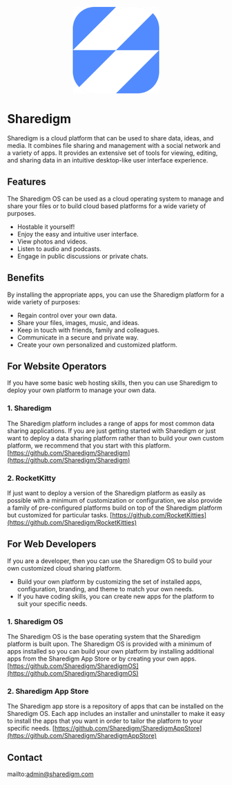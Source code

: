 <p align="center" style="text-align:center">
	<img src="../images/logos/logo.svg" width="200">
</p>

# Sharedigm

Sharedigm is a cloud platform that can be used to share data, ideas, and media.  It combines file sharing and management with a social network and a variety of apps.  It provides an extensive set of tools for viewing, editing, and sharing data in an intuitive desktop-like user interface experience.

## Features

The Sharedigm OS can be used as a cloud operating system to manage and share your files or to build cloud based platforms for a wide variety of purposes. 

- Hostable it yourself!
- Enjoy the easy and intuitive user interface.
- View photos and videos.
- Listen to audio and podcasts.
- Engage in public discussions or private chats.

## Benefits

By installing the appropriate apps, you can use the Sharedigm platform for a wide variety of purposes:

- Regain control over your own data.
- Share your files, images, music, and ideas.
- Keep in touch with friends, family and colleagues.
- Communicate in a secure and private way.
- Create your own personalized and customized platform.

## For Website Operators

If you have some basic web hosting skills, then you can use Sharedigm to deploy your own platform to manage your own data.

### 1. Sharedigm

The Sharedigm platform includes a range of apps for most common data sharing applications.  If you are just getting started with Sharedigm or just want to deploy a data sharing platform rather than to build your own custom platform, we recommend that you start with this platform.
[https://github.com/Sharedigm/Sharedigm](https://github.com/Sharedigm/Sharedigm)

### 2. RocketKitty

If just want to deploy a version of the Sharedigm platform as easily as possible with a minimum of customization or configuration, we also provide a family of pre-configured platforms build on top of the Sharedigm platform but customized for particular tasks.
[https://github.com/RocketKitties](https://github.com/Sharedigm/RocketKitties)

## For Web Developers
If you are a developer, then you can use the Sharedigm OS to build your own customized cloud sharing platform.

- Build your own platform by customizing the set of installed apps, configuration, branding, and theme to match your own needs.
- If you have coding skills, you can create new apps for the platform to suit your specific needs. 

### 1. Sharedigm OS

The Sharedigm OS is the base operating system that the Sharedigm platform is built upon.  The Sharedigm OS is provided with a minimum of apps installed so you can build your own platform by installing additional apps from the Sharedigm App Store or by creating your own apps.
[https://github.com/Sharedigm/SharedigmOS](https://github.com/Sharedigm/SharedigmOS)

### 2. Sharedigm App Store

The Sharedigm app store is a repository of apps that can be installed on the Sharedigm OS.  Each app includes an installer and uninstaller to make it easy to install the apps that you want in order to tailor the platform to your specific needs.
[https://github.com/Sharedigm/SharedigmAppStore](https://github.com/Sharedigm/SharedigmAppStore)

## Contact

mailto:admin@sharedigm.com
